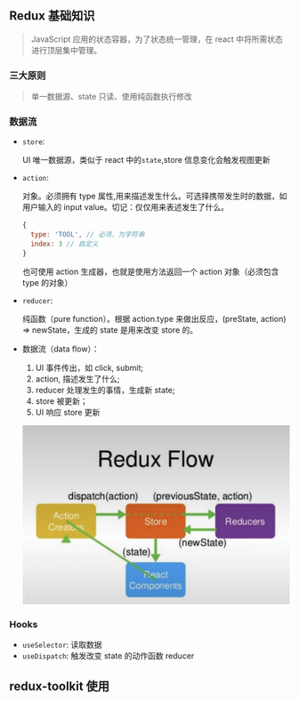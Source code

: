 ## Redux 基础知识

> JavaScript 应用的状态容器，为了状态统一管理，在 react 中将所需状态进行顶层集中管理。

### 三大原则

> 单一数据源、state 只读、使用纯函数执行修改

### 数据流

- `store`:

  UI 唯一数据源，类似于 react 中的`state`,store 信息变化会触发视图更新

- `action`:

  对象。必须拥有 type 属性,用来描述发生什么。可选择携带发生时的数据，如用户输入的 input value。切记：仅仅用来表述发生了什么。

  ```js
  {
    type: 'TOOL', // 必须，为字符串
    index: 3 // 自定义
  }
  ```

  也可使用 action 生成器，也就是使用方法返回一个 action 对象（必须包含 type 的对象）

- `reducer`:

  纯函数（pure function）。根据 action.type 来做出反应，(preState, action) => newState，生成的 state 是用来改变 store 的。

- 数据流（data flow）：

  1. UI 事件传出，如 click, submit;
  2. action, 描述发生了什么;
  3. reducer 处理发生的事情，生成新 state;
  4. store 被更新；
  5. UI 响应 store 更新

  ![redux-flow](./img/redux-flow.webp)

### Hooks

- `useSelector`:
  读取数据
- `useDispatch`:
  触发改变 state 的动作函数 reducer

## redux-toolkit 使用
